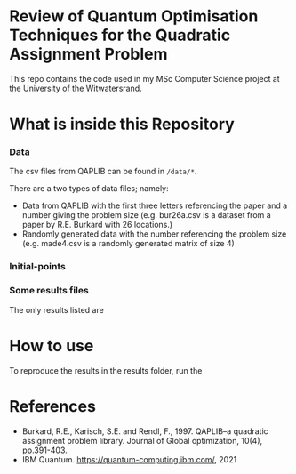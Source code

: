 # Review of Quantum Optimisation Techniques for the Quadratic Assignment Problem

This repo contains the code used in my MSc Computer Science project at the University of the Witwatersrand.

# What is inside this Repository

### Data

The csv files from QAPLIB can be found in `/data/*`.

There are a two types of data files; namely:

* Data from QAPLIB with the first three letters referencing the paper and a number giving the problem size (e.g. bur26a.csv is a dataset from a paper by R.E. Burkard with 26 locations.)
* Randomly generated data with the number referencing the problem size (e.g. made4.csv is a randomly generated matrix of size 4)

### Initial-points


### Some results files
The only results listed are


# How to use

To reproduce the results in the results folder, run the 


# References

- Burkard, R.E., Karisch, S.E. and Rendl, F., 1997. QAPLIB–a quadratic assignment problem library. Journal of Global optimization, 10(4), pp.391-403.
- IBM Quantum. https://quantum-computing.ibm.com/, 2021

